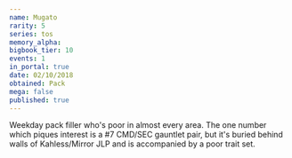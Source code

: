 ```yaml
---
name: Mugato
rarity: 5
series: tos
memory_alpha:
bigbook_tier: 10
events: 1
in_portal: true
date: 02/10/2018
obtained: Pack
mega: false
published: true
---
```


Weekday pack filler who's poor in almost every area. The one number which piques interest is a #7 CMD/SEC gauntlet pair, but it's buried behind walls of Kahless/Mirror JLP and is accompanied by a poor trait set.
